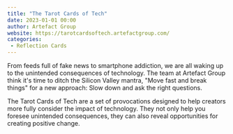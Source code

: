 ```yaml
---
title: "The Tarot Cards of Tech"
date: 2023-01-01 00:00
author: Artefact Group
website: https://tarotcardsoftech.artefactgroup.com/
categories:
 - Reflection Cards
---
```


From feeds full of fake news to smartphone addiction, we are all waking up to the unintended consequences of technology. The team at Artefact Group think it's time to ditch the Silicon Valley mantra, "Move fast and break things" for a new approach: Slow down and ask the right questions.

The Tarot Cards of Tech are a set of provocations designed to help creators more fully consider the impact of technology. They not only help you foresee unintended consequences, they can also reveal opportunities for creating positive change.